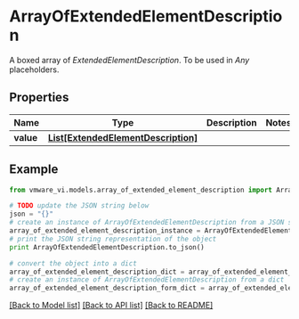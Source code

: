# ArrayOfExtendedElementDescription

A boxed array of *ExtendedElementDescription*. To be used in *Any* placeholders. 

## Properties
Name | Type | Description | Notes
------------ | ------------- | ------------- | -------------
**value** | [**List[ExtendedElementDescription]**](ExtendedElementDescription.md) |  | 

## Example

```python
from vmware_vi.models.array_of_extended_element_description import ArrayOfExtendedElementDescription

# TODO update the JSON string below
json = "{}"
# create an instance of ArrayOfExtendedElementDescription from a JSON string
array_of_extended_element_description_instance = ArrayOfExtendedElementDescription.from_json(json)
# print the JSON string representation of the object
print ArrayOfExtendedElementDescription.to_json()

# convert the object into a dict
array_of_extended_element_description_dict = array_of_extended_element_description_instance.to_dict()
# create an instance of ArrayOfExtendedElementDescription from a dict
array_of_extended_element_description_form_dict = array_of_extended_element_description.from_dict(array_of_extended_element_description_dict)
```
[[Back to Model list]](../README.md#documentation-for-models) [[Back to API list]](../README.md#documentation-for-api-endpoints) [[Back to README]](../README.md)


